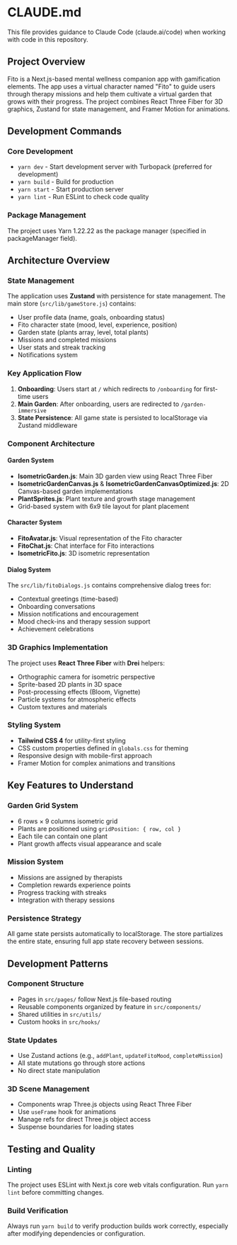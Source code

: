 # CLAUDE.md

This file provides guidance to Claude Code (claude.ai/code) when working with code in this repository.

## Project Overview

Fito is a Next.js-based mental wellness companion app with gamification elements. The app uses a virtual character named "Fito" to guide users through therapy missions and help them cultivate a virtual garden that grows with their progress. The project combines React Three Fiber for 3D graphics, Zustand for state management, and Framer Motion for animations.

## Development Commands

### Core Development
- `yarn dev` - Start development server with Turbopack (preferred for development)
- `yarn build` - Build for production
- `yarn start` - Start production server
- `yarn lint` - Run ESLint to check code quality

### Package Management
The project uses Yarn 1.22.22 as the package manager (specified in packageManager field).

## Architecture Overview

### State Management
The application uses **Zustand** with persistence for state management. The main store (`src/lib/gameStore.js`) contains:
- User profile data (name, goals, onboarding status)
- Fito character state (mood, level, experience, position)
- Garden state (plants array, level, total plants)
- Missions and completed missions
- User stats and streak tracking
- Notifications system

### Key Application Flow
1. **Onboarding**: Users start at `/` which redirects to `/onboarding` for first-time users
2. **Main Garden**: After onboarding, users are redirected to `/garden-immersive`
3. **State Persistence**: All game state is persisted to localStorage via Zustand middleware

### Component Architecture

#### Garden System
- **IsometricGarden.js**: Main 3D garden view using React Three Fiber
- **IsometricGardenCanvas.js** & **IsometricGardenCanvasOptimized.js**: 2D Canvas-based garden implementations
- **PlantSprites.js**: Plant texture and growth stage management
- Grid-based system with 6x9 tile layout for plant placement

#### Character System
- **FitoAvatar.js**: Visual representation of the Fito character
- **FitoChat.js**: Chat interface for Fito interactions
- **IsometricFito.js**: 3D isometric representation

#### Dialog System
The `src/lib/fitoDialogs.js` contains comprehensive dialog trees for:
- Contextual greetings (time-based)
- Onboarding conversations
- Mission notifications and encouragement
- Mood check-ins and therapy session support
- Achievement celebrations

### 3D Graphics Implementation
The project uses **React Three Fiber** with **Drei** helpers:
- Orthographic camera for isometric perspective
- Sprite-based 2D plants in 3D space
- Post-processing effects (Bloom, Vignette)
- Particle systems for atmospheric effects
- Custom textures and materials

### Styling System
- **Tailwind CSS 4** for utility-first styling
- CSS custom properties defined in `globals.css` for theming
- Responsive design with mobile-first approach
- Framer Motion for complex animations and transitions

## Key Features to Understand

### Garden Grid System
- 6 rows × 9 columns isometric grid
- Plants are positioned using `gridPosition: { row, col }`
- Each tile can contain one plant
- Plant growth affects visual appearance and scale

### Mission System
- Missions are assigned by therapists
- Completion rewards experience points
- Progress tracking with streaks
- Integration with therapy sessions

### Persistence Strategy
All game state persists automatically to localStorage. The store partializes the entire state, ensuring full app state recovery between sessions.

## Development Patterns

### Component Structure
- Pages in `src/pages/` follow Next.js file-based routing
- Reusable components organized by feature in `src/components/`
- Shared utilities in `src/utils/`
- Custom hooks in `src/hooks/`

### State Updates
- Use Zustand actions (e.g., `addPlant`, `updateFitoMood`, `completeMission`)
- All state mutations go through store actions
- No direct state manipulation

### 3D Scene Management
- Components wrap Three.js objects using React Three Fiber
- Use `useFrame` hook for animations
- Manage refs for direct Three.js object access
- Suspense boundaries for loading states

## Testing and Quality

### Linting
The project uses ESLint with Next.js core web vitals configuration. Run `yarn lint` before committing changes.

### Build Verification
Always run `yarn build` to verify production builds work correctly, especially after modifying dependencies or configuration.